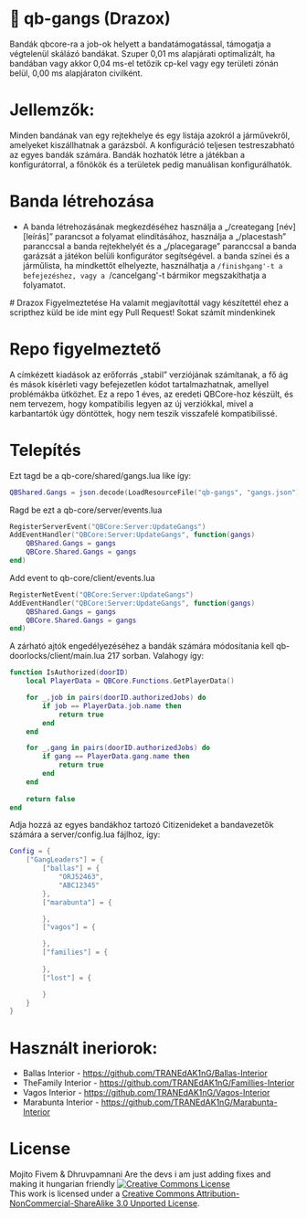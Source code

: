 # 🔪 **qb-gangs (Drazox)**
Bandák qbcore-ra a job-ok helyett a bandatámogatással, támogatja a végtelenül skálázó bandákat. Szuper 0,01 ms alapjárati optimalizált, ha bandában vagy akkor 0,04 ms-el tetőzik cp-kel vagy egy területi zónán belül, 0,00 ms alapjáraton civilként.

# Jellemzők:

Minden bandának van egy rejtekhelye és egy listája azokról a járművekről, amelyeket kiszállhatnak a garázsból. A konfiguráció teljesen testreszabható az egyes bandák számára. Bandák hozhatók létre a játékban a konfigurátorral, a főnökök és a területek pedig manuálisan konfigurálhatók.

# Banda létrehozása
- A banda létrehozásának megkezdéséhez használja a „/creategang [név] [leírás]” parancsot a folyamat elindításához, használja a „/placestash” paranccsal a banda rejtekhelyét és a „/placegarage” paranccsal a banda garázsát a játékon belüli konfigurátor segítségével. a banda színei és a járműlista, ha mindkettőt elhelyezte, használhatja a `/finishgang'-t a befejezéshez, vagy a `/cancelgang'-t bármikor megszakíthatja a folyamatot.


</details>
# Drazox Figyelmeztetése
Ha valamit megjavítottál vagy készítettél ehez a scripthez küld be ide mint egy Pull Request!
Sokat számít mindenkinek

# Repo figyelmeztető
A címkézett kiadások az erőforrás „stabil” verziójának számítanak, a fő ág és mások kísérleti vagy befejezetlen kódot tartalmazhatnak, amellyel problémákba ütközhet.
Ez a repo 1 éves, az eredeti QBCore-hoz készült, és nem tervezem, hogy kompatibilis legyen az új verziókkal, mivel a karbantartók úgy döntöttek, hogy nem teszik visszafelé kompatibilissé.


# Telepítés
Ezt tagd be a  qb-core/shared/gangs.lua like így:
```lua
QBShared.Gangs = json.decode(LoadResourceFile("qb-gangs", "gangs.json"))

```
Ragd be ezt a qb-core/server/events.lua
```lua
RegisterServerEvent("QBCore:Server:UpdateGangs")
AddEventHandler("QBCore:Server:UpdateGangs", function(gangs)
	QBShared.Gangs = gangs
	QBCore.Shared.Gangs = gangs
end)
```
Add event to qb-core/client/events.lua
```lua
RegisterNetEvent("QBCore:Server:UpdateGangs")
AddEventHandler("QBCore:Server:UpdateGangs", function(gangs)
	QBShared.Gangs = gangs
	QBCore.Shared.Gangs = gangs
end)
```

A zárható ajtók engedélyezéséhez a bandák számára módosítania kell qb-doorlocks/client/main.lua  217 sorban.
Valahogy így:
```lua
function IsAuthorized(doorID)
	local PlayerData = QBCore.Functions.GetPlayerData()

	for _,job in pairs(doorID.authorizedJobs) do
		if job == PlayerData.job.name then
			return true
		end
	end

	for _,gang in pairs(doorID.authorizedJobs) do
		if gang == PlayerData.gang.name then
			return true
		end
	end
	
	return false
end
```
Adja hozzá az egyes bandákhoz tartozó Citizenideket a bandavezetők számára a server/config.lua fájlhoz, így:
```lua
Config = {
	["GangLeaders"] = {
		["ballas"] = {
			"ORJ52463",
			"ABC12345"
		},
		["marabunta"] = {

		},
		["vagos"] = {

		},
		["families"] = {
			
		},
		["lost"] = {

		}
	}
}
```

# Használt ineriorok:

- Ballas Interior - https://github.com/TRANEdAK1nG/Ballas-Interior
- TheFamily Interior - https://github.com/TRANEdAK1nG/Famillies-Interior
- Vagos Interior - https://github.com/TRANEdAK1nG/Vagos-Interior
- Marabunta Interior - https://github.com/TRANEdAK1nG/Marabunta-Interior

# License
Mojito Fivem & Dhruvpamnani Are the devs i am just adding fixes and making it hungarian friendly
<a rel="license" href="http://creativecommons.org/licenses/by-nc-sa/3.0/"><img alt="Creative Commons License" style="border-width:0" src="https://i.creativecommons.org/l/by-nc-sa/3.0/88x31.png" /></a><br />This work is licensed under a <a rel="license" href="http://creativecommons.org/licenses/by-nc-sa/3.0/">Creative Commons Attribution-NonCommercial-ShareAlike 3.0 Unported License</a>.
